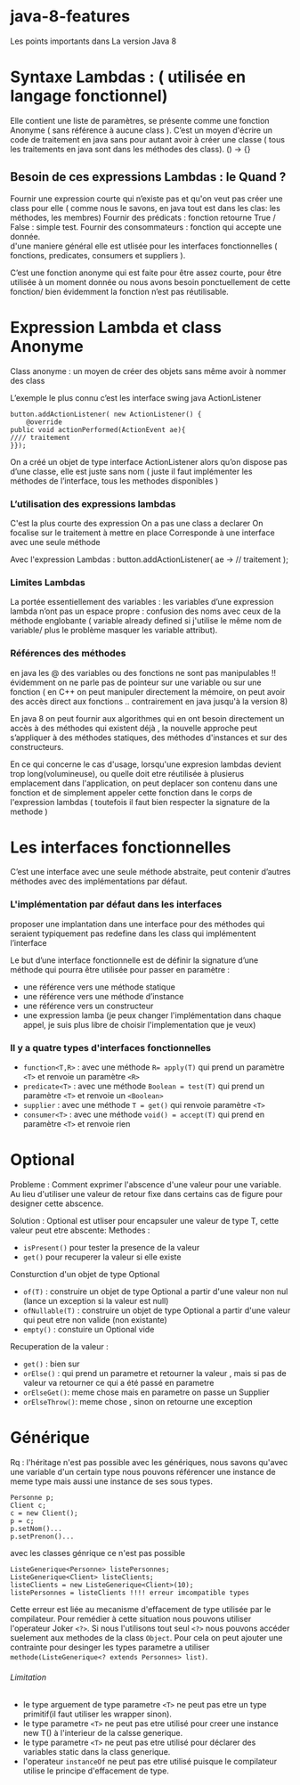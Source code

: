 # java-8-features
Les points importants dans La version Java 8

# Syntaxe Lambdas : ( utilisée en langage fonctionnel)

Elle contient une liste de paramètres, se présente comme une fonction Anonyme ( sans référence à aucune class ).
C’est un moyen d'écrire un code de traitement en java sans pour autant avoir à créer une classe ( tous les traitements en java sont dans les méthodes des class).
() -> {}

## Besoin de ces expressions Lambdas : le Quand ?

Fournir une expression courte qui n’existe pas et qu'on veut pas créer une class pour elle ( comme nous le savons, en java tout est dans les clas: les méthodes, les membres)
Fournir des prédicats : fonction retourne True / False : simple test.
Fournir des consommateurs : fonction qui accepte une donnée.  
d'une maniere général elle est utlisée pour les interfaces fonctionnelles ( fonctions, predicates, consumers et suppliers ).

C’est une fonction anonyme qui est faite pour être assez courte, pour être utilisée à un moment donnée ou nous avons besoin ponctuellement de cette fonction/ bien évidemment la fonction n’est pas réutilisable.

# Expression Lambda et class Anonyme
Class anonyme : un moyen de créer des objets sans même avoir à nommer des class

L’exemple le plus connu c’est les interface swing java ActionListener

```
button.addActionListener( new ActionListener() {
	@override
public void actionPerformed(ActionEvent ae){
//// traitement
}});
```

On a créé un objet de type interface ActionListener alors qu’on dispose pas d’une classe, elle est juste sans nom ( juste il faut implémenter les méthodes de l’interface, tous les methodes disponibles )


### L’utilisation des expressions lambdas
C'est la plus courte des expression
On a pas une class a declarer
On focalise sur le traitement à mettre en place
Corresponde à une interface avec une seule méthode 

Avec l'expression Lambdas : button.addActionListener( ae -> // traitement );
### Limites Lambdas
La portée essentiellement des variables : les variables d’une expression lambda n’ont pas un espace propre :
confusion des noms avec ceux de la méthode englobante ( variable already defined si j'utilise le même nom de variable/ plus le problème masquer les variable attribut).

### Références des méthodes
en java les @ des variables ou des fonctions ne sont pas manipulables !! évidemment on ne parle pas de pointeur sur une variable ou sur une fonction ( en C++ on peut manipuler directement la mémoire,
on peut avoir des accès direct aux fonctions .. contrairement en java jusqu'à la version 8)

En java 8 on peut fournir aux algorithmes qui en ont besoin directement un accès à des méthodes qui existent déjà , la nouvelle approche peut s’appliquer à des méthodes statiques, des méthodes d'instances et sur des constructeurs.

En ce qui concerne le cas d'usage, lorsqu'une expresion lambdas devient trop long(volumineuse), ou quelle doit etre réutilisée à plusierus emplacement dans l'application,
on peut deplacer son contenu dans une fonction et de simplement appeler cette fonction dans le corps de l'expression lambdas ( toutefois il faut bien respecter la signature de la methode )

# Les interfaces fonctionnelles
C’est une interface avec une seule méthode abstraite, peut contenir d’autres méthodes avec des implémentations par défaut.   


### L'implémentation par défaut dans les interfaces
proposer une implantation dans une interface pour des méthodes qui seraient typiquement pas redefine dans les class qui implémentent l’interface

Le but d’une interface fonctionnelle est de définir la signature d’une méthode qui pourra être utilisée pour passer en paramètre :
*  une référence vers une méthode statique
*  une référence vers une méthode d’instance
*  une référence vers un constructeur
*  une expression lamba (je peux changer l'implémentation dans chaque appel, je suis plus libre de choisir l'implementation que je veux)

### Il y a quatre types d'interfaces fonctionnelles
* ```function<T,R>```   : avec une méthode ```R= apply(T)``` qui prend un paramètre ```<T>``` et renvoie un paramètre ```<R>```
* ```predicate<T>``` : avec une méthode ```Boolean = test(T)``` qui prend un paramètre ```<T>``` et renvoie un ```<Boolean>```
* ```supplier```   : avec une méthode ```T = get()``` qui renvoie paramètre ```<T>```
* ```consumer<T>``` : avec une méthode ```void() = accept(T)``` qui prend en paramètre ```<T>``` et renvoie rien

# Optional<T>
Probleme : Comment exprimer l'abscence d'une valeur pour une variable. Au lieu d'utiliser une valeur de retour fixe dans certains cas de figure pour designer cette abscence.
	
Solution : Optional<T> est utliser pour encapsuler une valeur de type T, cette valeur peut etre abscente:
Methodes :
* ```isPresent()``` pour tester la presence de la valeur
* ```get()``` pour recuperer la valeur si elle existe

Consturction d'un objet de type Optional

* ```of(T)``` : construire un objet de type Optional a partir d'une valeur non nul (lance un exception si la valeur est null)
* ```ofNullable(T)``` : construire un objet de type Optional a partir d'une valeur qui peut etre non valide (non existante)
* ```empty()``` : constuire un Optional vide

Recuperation de la valeur :

* ```get()``` : bien sur
* ```orElse()``` : qui prend un parametre et retourner la valeur , mais si pas de valeur va retourner ce qui a été passé en parametre
* ```orElseGet()```: meme chose mais en parametre on passe un Supplier
* ```orElseThrow()```: meme chose , sinon on retourne une exception

# Générique
Rq : l'héritage n'est pas possible avec les génériques, nous savons qu'avec une variable d'un certain type nous pouvons référencer 
une instance de meme type mais aussi une instance de ses sous types.
```
Personne p;
Client c;
c = new Client();
p = c;
p.setNom()...
p.setPrenon()...
```
avec les classes génrique ce n'est pas possible
```
ListeGenerique<Personne> listePersonnes;
ListeGenerique<Client> listeClients;
listeClients = new ListeGenerique<Client>(10);
listePersonnes = listeClients !!!! erreur imcompatible types
```
Cette erreur est liée au mecanisme d'effacement de type utilisée par le compilateur.
Pour remédier à cette situation nous pouvons utiliser l'operateur Joker ```<?>```.
Si nous l'utilisons tout seul ```<?>``` nous pouvons accéder suelement aux methodes de la class ```Object```.
Pour cela on peut ajouter une contrainte pour desinger les types parametre a utiliser
```methode(ListeGenerique<? extends Personnes> list)```.
######  Limitation
* le type arguement de type parametre ```<T>``` ne peut pas etre un type primitif(il faut utiliser les wrapper sinon).
* le type parametre ```<T>``` ne peut pas etre utilisé pour creer une instance new T() à l'interieur de la calsse generique.
* le type parametre ```<T>``` ne peut pas etre utilisé pour déclarer des variables static dans la class generique.
* l'operateur ```instanceOf``` ne peut pas etre utilisé puisque le compilateur utilise le principe d'effacement de type.